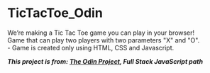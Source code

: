 # TicTacToe_Odin
We’re making a Tic Tac Toe game you can play in your browser!
<br>
Game that can play two players with two parameters "X" and "O". <br>  - Game is created only using HTML, CSS and Javascript.

***This project is from: [The Odin Project](https://www.theodinproject.com/home), Full Stack JavaScript path***

